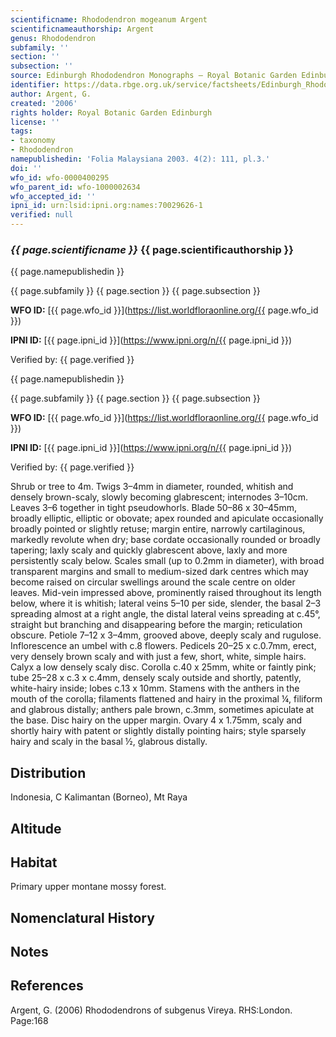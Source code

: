 ```yaml
---
scientificname: Rhododendron mogeanum Argent
scientificnameauthorship: Argent
genus: Rhododendron
subfamily: ''
section: ''
subsection: ''
source: Edinburgh Rhododendron Monographs – Royal Botanic Garden Edinburgh
identifier: https://data.rbge.org.uk/service/factsheets/Edinburgh_Rhododendron_Monographs.xhtml
author: Argent, G.
created: '2006'
rights holder: Royal Botanic Garden Edinburgh
license: ''
tags:
- taxonomy
- Rhododendron
namepublishedin: 'Folia Malaysiana 2003. 4(2): 111, pl.3.'
doi: ''
wfo_id: wfo-0000400295
wfo_parent_id: wfo-1000002634
wfo_accepted_id: ''
ipni_id: urn:lsid:ipni.org:names:70029626-1
verified: null
---
```

### _{{ page.scientificname }}_ {{ page.scientificauthorship }}
 {{ page.namepublishedin }}

{{ page.subfamily }} {{ page.section }} {{ page.subsection }}

**WFO ID:** [{{ page.wfo_id }}](https://list.worldfloraonline.org/{{ page.wfo_id }})

**IPNI ID:** [{{ page.ipni_id }}](https://www.ipni.org/n/{{ page.ipni_id }})

Verified by: {{ page.verified }}

 {{ page.namepublishedin }}

{{ page.subfamily }} {{ page.section }} {{ page.subsection }}

**WFO ID:** [{{ page.wfo_id }}](https://list.worldfloraonline.org/{{ page.wfo_id }})

**IPNI ID:** [{{ page.ipni_id }}](https://www.ipni.org/n/{{ page.ipni_id }})

Verified by: {{ page.verified }}



Shrub or tree to 4m. Twigs 3–4mm in diameter, rounded, whitish and densely brown-scaly, slowly becoming glabrescent; internodes 3–10cm. Leaves 3–6 together in tight pseudowhorls. Blade 50–86 x 30–45mm, broadly elliptic, elliptic or obovate; apex rounded and apiculate occasionally broadly pointed or slightly retuse; margin entire, narrowly cartilaginous, markedly revolute when dry; base cordate occasionally rounded or broadly tapering; laxly scaly and quickly glabrescent above, laxly and more persistently scaly below. Scales small (up to 0.2mm in diameter), with broad transparent margins and small to medium-sized dark centres which may become raised on circular swellings around the scale centre on older leaves. Mid-vein impressed above, prominently raised throughout its length below, where it is whitish; lateral veins 5–10 per side, slender, the basal 2–3 spreading almost at a right angle, the distal lateral veins spreading at c.45°, straight but branching and disappearing before the margin; reticu­lation obscure. Petiole 7–12 x 3–4mm, grooved above, deeply scaly and rugulose. Inflorescence an umbel with c.8 flowers. Pedicels 20–25 x c.0.7mm, erect, very densely brown scaly and with just a few, short, white, simple hairs. Calyx a low densely scaly disc. Corolla c.40 x 25mm, white or faintly pink; tube 25–28 x c.3 x c.4mm, densely scaly outside and shortly, patently, white-hairy inside; lobes c.13 x 10mm. Stamens with the anthers in the mouth of the corolla; filaments flattened and hairy in the proximal ¼, filiform and glabrous distally; anthers pale brown, c.3mm, sometimes apiculate at the base. Disc hairy on the upper margin. Ovary 4 x 1.75mm, scaly and shortly hairy with patent or slightly distally pointing hairs; style sparsely hairy and scaly in the basal ½, glabrous distally.

## Distribution
Indonesia, C Kalimantan (Borneo), Mt Raya

## Altitude


## Habitat
Primary upper montane mossy forest.

## Nomenclatural History

                       
## Notes


## References

Argent, G. (2006) Rhododendrons of subgenus Vireya. RHS:London. Page:168
